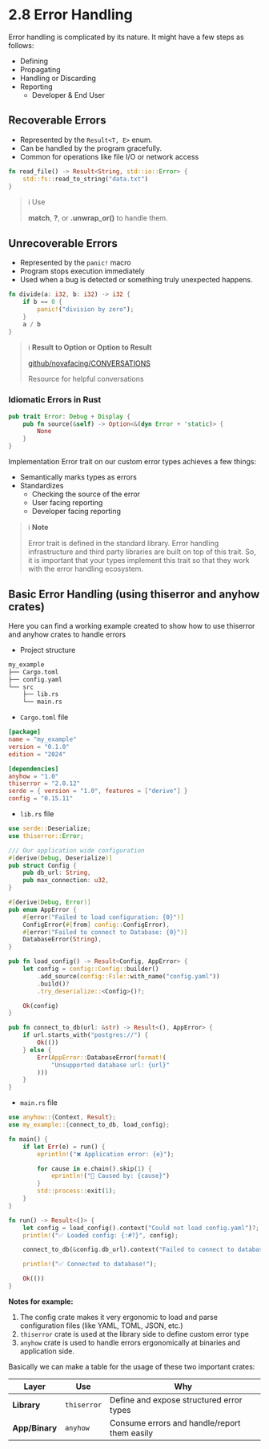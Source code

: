 # 2.8 Error Handling

Error handling is complicated by its nature. It might have a few steps as follows:

- Defining
- Propagating
- Handling or Discarding
- Reporting
  - Developer & End User

## Recoverable Errors

- Represented by the `Result<T, E>` enum.
- Can be handled by the program gracefully.
- Common for operations like file I/O or network access

```rust
fn read_file() -> Result<String, std::io::Error> {
    std::fs::read_to_string("data.txt")
}
```

> ℹ️ Use
>
> **match**, **?**, or **.unwrap_or()** to handle them.

## Unrecoverable Errors

- Represented by the `panic!` macro
- Program stops execution immediately
- Used when a bug is detected or something truly unexpected happens.

```rust
fn divide(a: i32, b: i32) -> i32 {
    if b == 0 {
        panic!("division by zero");
    }
    a / b
}
```

> ℹ️ **Result to Option or Option to Result**
>
> [github/novafacing/CONVERSATIONS](https://gist.github.com/novafacing/6e087e5a62301a5b5c5a3fbd95263356)
>
> Resource for helpful conversations

### Idiomatic Errors in Rust

```rust
pub trait Error: Debug + Display {
    pub fn source(&self) -> Option<&(dyn Error + 'static)> {
        None
    }
}
```

Implementation Error trait on our custom error types achieves a few things:

- Semantically marks types as errors
- Standardizes
  - Checking the source of the error
  - User facing reporting
  - Developer facing reporting

> ℹ️ **Note**
>
> Error trait is defined in the standard library.
> Error handling infrastructure and third party libraries are built on top of this trait.
> So, it is important that your types implement this trait so that they work with the error handling ecosystem.

## Basic Error Handling (using thiserror and anyhow crates)

Here you can find a working example created to show how to use thiserror and anyhow crates to handle errors

- Project structure

```bash
my_example
├── Cargo.toml
├── config.yaml
└── src
    ├── lib.rs
    └── main.rs
```

- `Cargo.toml` file

```toml
[package]
name = "my_example"
version = "0.1.0"
edition = "2024"

[dependencies]
anyhow = "1.0"
thiserror = "2.0.12"
serde = { version = "1.0", features = ["derive"] }
config = "0.15.11"
```

- `lib.rs` file

```rust
use serde::Deserialize;
use thiserror::Error;

/// Our application wide configuration
#[derive(Debug, Deserialize)]
pub struct Config {
    pub db_url: String,
    pub max_connection: u32,
}

#[derive(Debug, Error)]
pub enum AppError {
    #[error("Failed to load configuration: {0}")]
    ConfigError(#[from] config::ConfigError),
    #[error("Failed to connect to Database: {0}")]
    DatabaseError(String),
}

pub fn load_config() -> Result<Config, AppError> {
    let config = config::Config::builder()
        .add_source(config::File::with_name("config.yaml"))
        .build()?
        .try_deserialize::<Config>()?;

    Ok(config)
}

pub fn connect_to_db(url: &str) -> Result<(), AppError> {
    if url.starts_with("postgres://") {
        Ok(())
    } else {
        Err(AppError::DatabaseError(format!(
            "Unsupported database url: {url}"
        )))
    }
}
```

- `main.rs` file

```rust
use anyhow::{Context, Result};
use my_example::{connect_to_db, load_config};

fn main() {
    if let Err(e) = run() {
        eprintln!("❌ Application error: {e}");

        for cause in e.chain().skip(1) {
            eprintln!("🔎 Caused by: {cause}")
        }
        std::process::exit(1);
    }
}

fn run() -> Result<()> {
    let config = load_config().context("Could not load config.yaml")?;
    println!("✅ Loaded config: {:#?}", config);

    connect_to_db(&config.db_url).context("Failed to connect to database")?;

    println!("✅ Connected to database!");

    Ok(())
}
```

**Notes for example:**

1. The config crate makes it very ergonomic to load and parse configuration files (like YAML, TOML, JSON, etc.)
2. `thiserror` crate is used at the library side to define custom error type
3. `anyhow` crate is used to handle errors ergonomically at binaries and application side.

Basically we can make a table for the usage of these two important crates:

| Layer          | Use         | Why                                          |
| -------------- | ----------- | -------------------------------------------- |
| **Library**    | `thiserror` | Define and expose structured error types     |
| **App/Binary** | `anyhow`    | Consume errors and handle/report them easily |
